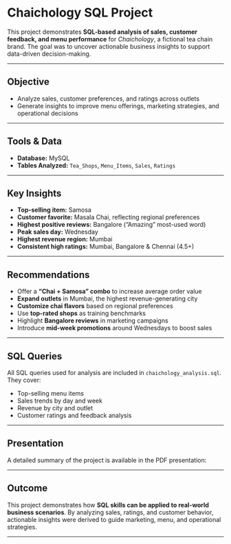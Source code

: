 # Chaichology SQL Project

This project demonstrates **SQL-based analysis of sales, customer feedback, and menu performance** for *Chaichology*, a fictional tea chain brand. The goal was to uncover actionable business insights to support data-driven decision-making.

---

## Objective
- Analyze sales, customer preferences, and ratings across outlets  
- Generate insights to improve menu offerings, marketing strategies, and operational decisions  

---

## Tools & Data
- **Database:** MySQL  
- **Tables Analyzed:** `Tea_Shops`, `Menu_Items`, `Sales`, `Ratings`  

---

## Key Insights
- **Top-selling item:** Samosa  
- **Customer favorite:** Masala Chai, reflecting regional preferences  
- **Highest positive reviews:** Bangalore (“Amazing” most-used word)  
- **Peak sales day:** Wednesday  
- **Highest revenue region:** Mumbai  
- **Consistent high ratings:** Mumbai, Bangalore & Chennai (4.5+)  

---

## Recommendations
- Offer a **“Chai + Samosa” combo** to increase average order value  
- **Expand outlets** in Mumbai, the highest revenue-generating city  
- **Customize chai flavors** based on regional preferences  
- Use **top-rated shops** as training benchmarks  
- Highlight **Bangalore reviews** in marketing campaigns  
- Introduce **mid-week promotions** around Wednesdays to boost sales  

---

## SQL Queries
All SQL queries used for analysis are included in `chaichology_analysis.sql`. They cover:  
- Top-selling menu items  
- Sales trends by day and week  
- Revenue by city and outlet  
- Customer ratings and feedback analysis  

---

## Presentation
A detailed summary of the project is available in the PDF presentation:  


---

## Outcome
This project demonstrates how **SQL skills can be applied to real-world business scenarios**. By analyzing sales, ratings, and customer behavior, actionable insights were derived to guide marketing, menu, and operational strategies.

---


